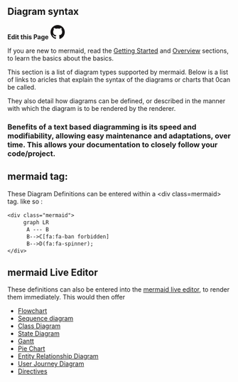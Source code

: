 ## Diagram syntax
**Edit this Page** [![N|Solid](./img/GitHub-Mark-32px.png)](https://github.com/mermaid-js/mermaid/blob/develop/docs/n00b-syntaxReference.md)

If you are new to mermaid, read the [Getting Started](n00b-gettingStarted.md) and [Overview](n00b-overview.md) sections, to learn the basics about the basics.

This section is a list of diagram types supported by mermaid. Below is a list of links to aricles that explain the syntax of the diagrams or charts that 0can be called. 

They also  detail how diagrams can be defined, or described in the manner with which the diagram is to be rendered by the renderer. 

### Benefits of a text based diagramming is its speed and modifiability, allowing easy maintenance and adaptations, over time. This allows your documentation to closely follow your code/project.  

## mermaid tag:
These Diagram Definitions can be entered within a \<div class=mermaid> tag.
like so : 
```
<div class="mermaid">
     graph LR
      A --- B
      B-->C[fa:fa-ban forbidden]
      B-->D(fa:fa-spinner);
</div>
```
## mermaid Live Editor
These definitions can also be entered into the [mermaid live editor](https://mermaid-js.github.io/mermaid-live-editor), to render them immediately.
This would then offer


- [Flowchart](flowchart.md)
- [Sequence diagram](sequenceDiagram.md)
- [Class Diagram](classDiagram.md)
- [State Diagram](stateDiagram.md)
- [Gantt](gantt.md)
- [Pie Chart](pie.md)
- [Entity Relationship Diagram](entityRelationshipDiagram.md)
- [User Journey Diagram](user-journey.md)
- [Directives](directives.md)
